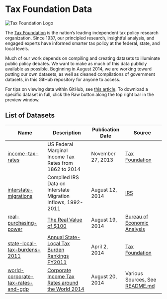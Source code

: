 # Tax Foundation Data

![Tax Foundation Logo](http://taxfoundation.org/sites/taxfoundation.org/files/tf-logo-166x91.gif)

The [Tax Foundation](http://taxfoundation.org) is the nation’s leading independent tax policy research organization. Since 1937, our principled research, insightful analysis, and engaged experts have informed smarter tax policy at the federal, state, and local levels.

Much of our work depends on compiling and creating datasets to illuminate public policy debates. We want to make as much of this data publicly available as possible. Beginning in August 2014, we are working toward putting our own datasets, as well as cleaned compilations of government datasets, in this GitHub repository for anyone to access.

For tips on viewing data within GitHub, see [this article](https://help.github.com/articles/rendering-csv-and-tsv-data). To download a specific dataset in full, click the Raw button along the top right bar in the preview window.

## List of Datasets

| Name | Description | Publication Date | Source |
| --- | --- | --- | --- |
| [income-tax-rates](https://github.com/TaxFoundation/data/tree/master/income-tax-rates) | US Federal Marginal Income Tax Rates from 1862 to 2014 | November 27, 2013 | [Tax Foundation](http://taxfoundation.org/article/us-federal-individual-income-tax-rates-history-1913-2013-nominal-and-inflation-adjusted-brackets) |
| [interstate-migrations](https://github.com/TaxFoundation/data/tree/master/interstate-migrations) | Compiled IRS Data on Interstate Migration Inflows, 1992-2011 | August 12, 2014 | [IRS](http://www.irs.gov/uac/SOI-Tax-Stats-Migration-Data) |
| [real-purchasing-power](https://github.com/TaxFoundation/data/tree/master/real-purchasing-power) | [The Real Value of $100](http://taxfoundation.org/blog/real-value-100-each-state) | August 19, 2014 | [Bureau of Economic Analysis](http://www.bea.gov/newsreleases/regional/rpp/rpp_newsrelease.htm) |
| [state-local-tax-burdens-2011](https://github.com/TaxFoundation/data/tree/master/state-local-tax-burdens) | [Annual State-Local Tax Burden Rankings FY2011](http://taxfoundation.org/article/annual-state-local-tax-burden-ranking-fy-2011) | April 2, 2014 | [Tax Foundation](http://taxfoundaion.org) |
| [world-corporate-tax-rates-and-gdp](https://github.com/TaxFoundation/data/tree/master/world-corporate-tax-rates-and-gdp) | [Corporate Income Tax Rates around the World 2014](http://taxfoundation.org/article/corporate-income-tax-rates-around-world-2014) | August 20, 2014 | Various Sources, See [README.md](https://github.com/TaxFoundation/data/blob/master/world-corporate-tax-rates-and-gdp/README.md) |
